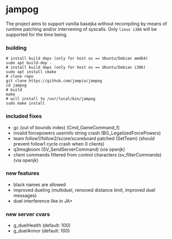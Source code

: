 # jampog
The project aims to support vanilla basejka without recompiling by means of runtime patching and/or intervening of syscalls.
Only `linux i386` will be supported for the time being.

### building
```shell
# install build deps (only for host os == Ubuntu/Debian amd64)
sudo apt build-dep .
# install build deps (only for host os == Ubuntu/Debian i386)
sudo apt install cmake
# clone repo
git clone https://github.com/jampio/jampog
cd jampog
# build
make
# will install to /usr/local/bin/jampog
sudo make install
```

### included fixes
* gc (out of bounds index) (Cmd_GameCommand_f)
* invalid forcepowers userinfo string crash (BG_LegalizedForcePowers)
* team follow1/follow2/score/scoreboard patched (SetTeam) (should prevent follow1 cycle crash when 0 clients)
* q3msgboom (SV_SendServerCommand) (via openjk)
* client commands filtered from control characters (sv_filterCommands) (via openjk)

### new features
* black names are allowed
* improved dueling (multiduel, removed distance limit, improved duel messages)
* duel interference like in JA+

### new server cvars
* g_duelHealth (default: 100)
* g_duelArmor (default: 100)

